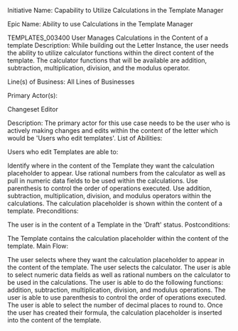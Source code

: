 Initiative Name: Capability to Utilize Calculations in the Template Manager

Epic Name: Ability to use Calculations in the Template Manager

TEMPLATES_003400 User Manages Calculations in the Content of a template
Description: While building out the Letter Instance, the user needs the ability to utilize calculator functions within the direct content of the template. The calculator functions that will be available are addition, subtraction, multiplication, division, and the modulus operator.

Line(s) of Business: All Lines of Businesses

Primary Actor(s):

Changeset Editor

Description: The primary actor for this use case needs to be the user who is actively making changes and edits within the content of the letter which would be 'Users who edit templates'.
List of Abilities:

Users who edit Templates are able to:

Identify where in the content of the Template they want the calculation placeholder to appear.
Use rational numbers from the calculator as well as pull in numeric data fields to be used within the calculations.
Use parenthesis to control the order of operations executed.
Use addition, subtraction, multiplication, division, and modulus operators within the calculations.
The calculation placeholder is shown within the content of a template.
Preconditions:

The user is in the content of a Template in the 'Draft' status.
Postconditions: 

The Template contains the calculation placeholder within the content of the template.
Main Flow:

The user selects where they want the calculation placeholder to appear in the content of the template.
The user selects the calculator.
The user is able to select numeric data fields as well as rational numbers on the calculator to be used in the calculations.
The user is able to do the following functions: addition, subtraction, multiplication, division, and modulus operations.
The user is able to use parenthesis to control the order of operations executed.
The user is able to select the number of decimal places to round to.
Once the user has created their formula, the calculation placeholder is inserted into the content of the template.
